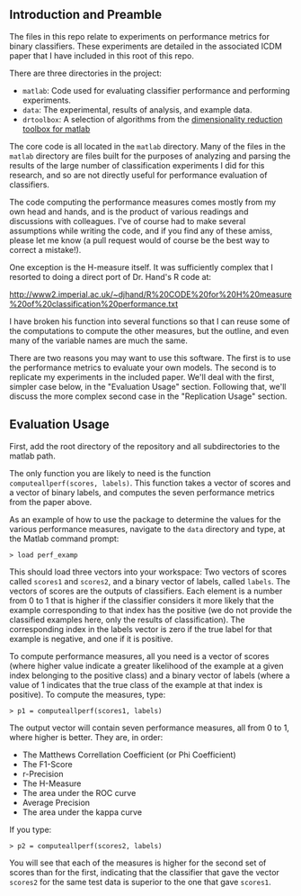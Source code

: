 ## Introduction and Preamble

The files in this repo relate to experiments on performance metrics for binary classifiers.  These experiments are detailed in the associated ICDM paper that I have included in this root of this repo.  

There are three directories in the project:

* `matlab`: Code used for evaluating classifier performance and performing experiments.
* `data`: The experimental, results of analysis, and example data.
* `drtoolbox`: A selection of algorithms from the [dimensionality reduction toolbox for matlab](http://homepage.tudelft.nl/19j49/Matlab_Toolbox_for_Dimensionality_Reduction.html)

The core code is all located in the `matlab` directory.  Many of the files in the `matlab` directory are files built for the purposes of analyzing and parsing the results of the large number of classification experiments I did for this research, and so are not directly useful for performance evaluation of classifiers.

The code computing the performance measures comes mostly from my own head and hands, and is the product of various readings and discussions with colleagues.  I've of course had to make several assumptions while writing the code, and if you find any of these amiss, please let me know (a pull request would of course be the best way to correct a mistake!).

One exception is the H-measure itself.  It was sufficiently complex that I resorted to doing a direct port of Dr. Hand's R code at:

http://www2.imperial.ac.uk/~djhand/R%20CODE%20for%20H%20measure%20of%20classification%20performance.txt

I have broken his function into several functions so that I can reuse some of the computations to compute the other measures, but the outline, and even many of the variable names are much the same.

There are two reasons you may want to use this software.  The first is to use the performance metrics to evaluate your own models.  The second is to replicate my experiments in the included paper.  We'll deal with the first, simpler case below, in the "Evaluation Usage" section.  Following that, we'll discuss the more complex second case in the "Replication Usage" section.

## Evaluation Usage

First, add the root directory of the repository and all subdirectories to the matlab path.

The only function you are likely to need is the function `computeallperf(scores, labels)`.  This function takes a vector of scores and a vector of binary labels, and computes the seven performance metrics from the paper above.

As an example of how to use the package to determine the values for the various performance measures, navigate to the `data` directory and type, at the Matlab command prompt:

```
> load perf_examp
```

This should load three vectors into your workspace:  Two vectors of scores called `scores1` and `scores2`, and a binary vector of labels, called `labels`.  The vectors of scores are the outputs of classifiers.  Each element is a number from 0 to 1 that is higher if the classifier considers it more likely that the example corresponding to that index has the positive (we do not provide the classified examples here, only the results of classification).  The corresponding index in the labels vector is zero if the true label for that example is negative, and one if it is positive.

To compute performance measures, all you need is a vector of scores (where higher value indicate a greater likelihood of the example at a given index belonging to the positive class) and a binary vector of labels (where a value of 1 indicates that the true class of the example at that index is positive).  To compute the measures, type:

```
> p1 = computeallperf(scores1, labels)
```

The output vector will contain seven performance measures, all from 0 to 1, where higher is better.  They are, in order:

* The Matthews Correllation Coefficient (or Phi Coefficient)  
* The F1-Score
* r-Precision
* The H-Measure
* The area under the ROC curve
* Average Precision
* The area under the kappa curve

If you type:

```
> p2 = computeallperf(scores2, labels)
```

You will see that each of the measures is higher for the second set of scores than for the first, indicating that the classifier that gave the vector `scores2` for the same test data is superior to the one that gave `scores1`.